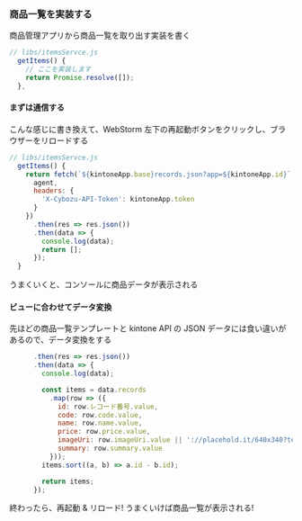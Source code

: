 ### 商品一覧を実装する
商品管理アプリから商品一覧を取り出す実装を書く

```javascript
// libs/itemsServce.js
  getItems() {
    // ここを実装します
    return Promise.resolve([]);
  },
```

#### まずは通信する
こんな感じに書き換えて、WebStorm 左下の再起動ボタンをクリックし、ブラウザーをリロードする

```javascript
// libs/itemsServce.js
  getItems() {
    return fetch(`${kintoneApp.base}records.json?app=${kintoneApp.id}`, {
      agent,
      headers: {
        'X-Cybozu-API-Token': kintoneApp.token
      }
    })
      .then(res => res.json())
      .then(data => {
        console.log(data);
        return [];
      });
  }
  ```

うまくいくと、コンソールに商品データが表示される


#### ビューに合わせてデータ変換
先ほどの商品一覧テンプレートと kintone API の JSON データには食い違いがあるので、データ変換をする

```javascript
      .then(res => res.json())
      .then(data => {
        console.log(data);

        const items = data.records
          .map(row => ({
            id: row.レコード番号.value,
            code: row.code.value,
            name: row.name.value,
            price: row.price.value,
            imageUri: row.imageUri.value || '://placehold.it/640x340?text=no image',
            summary: row.summary.value
          }));
        items.sort((a, b) => a.id - b.id);

        return items;
      });
```

終わったら、再起動 & リロード! うまくいけば商品一覧が表示される!
